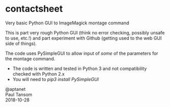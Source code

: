# contactsheet

Very basic Python GUI to ImageMagick montage command

This is part very rough Python GUI (think no error checking, possibly unsafe to use, etc.!)
and part experiment with Github (getting used to the web GUI side of things).

The code uses PySimpleGUI to allow input of *some* of the parameters for the montage command.

- The code is written and tested in Python 3 and not compatibility checked with Python 2.x
- You will need to *pip3 install PySimpleGUI*

@aptanet  
Paul Tansom  
2018-10-28  
